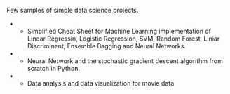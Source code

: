 Few samples of simple data science projects.

- - Simplified Cheat Sheet for Machine Learning implementation of Linear Regressin, Logistic Regression, SVM, Random Forest, Liniar Discriminant, Ensemble Bagging and Neural Networks.

- - Neural Network and the stochastic gradient descent algorithm from scratch in Python.

- - Data analysis and data visualization for movie data
